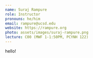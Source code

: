 ```yaml
---
name: Suraj Rampure
role: Instructor
pronouns: he/him
email: rampure@ucsd.edu
website: https://rampure.org
photo: assets/images/suraj-rampure.png
lecture: C00 (MWF 1-1:50PM, PCYNH 122)
---
```


hello!